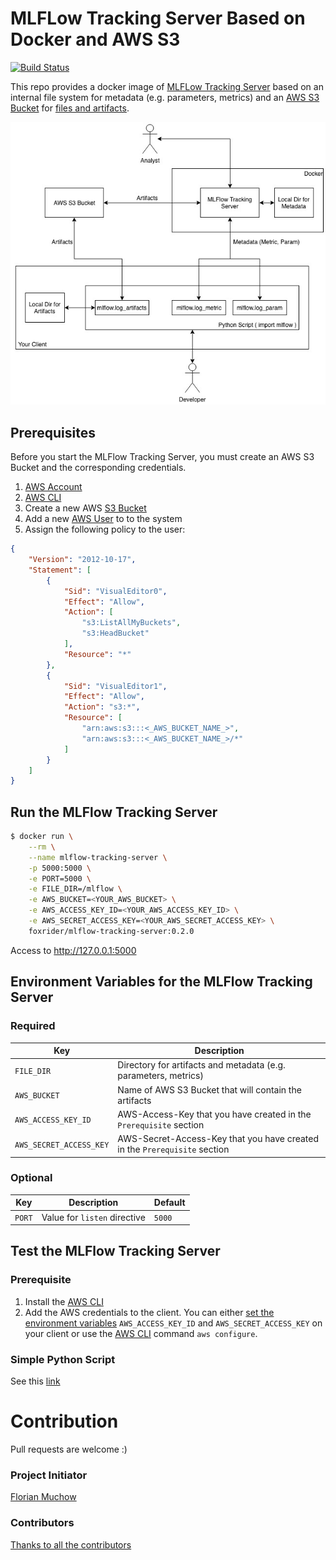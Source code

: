 # MLFLow Tracking Server Based on Docker and AWS S3

[![Build Status](https://travis-ci.org/flmu/mlflow-tracking-server.svg?branch=master)](https://travis-ci.org/flmu/mlflow-tracking-server)

This repo provides a docker image of [MLFLow Tracking Server](https://www.mlflow.org/docs/latest/tracking.html) based on an internal file system for metadata (e.g. parameters, metrics) and an [AWS S3 Bucket](https://aws.amazon.com/s3/) for [files and artifacts](https://www.mlflow.org/docs/latest/tracking.html#storage).

![Architecture](docs/mlflow_tracking_server_architecture.jpg)

## Prerequisites
Before you start the MLFlow Tracking Server, you must create an AWS S3 Bucket and the corresponding credentials.
1. [AWS Account](https://aws.amazon.com/?nc2=h_lg)
2. [AWS CLI](https://docs.aws.amazon.com/cli/latest/userguide/cli-chap-install.html)
3. Create a new AWS [S3 Bucket](https://docs.aws.amazon.com/AmazonS3/latest/gsg/CreatingABucket.html)
4. Add a new [AWS User](https://docs.aws.amazon.com/IAM/latest/UserGuide/id_users_create.html#id_users_create_console) to to the system
5. Assign the following policy to the user:
```json
{
    "Version": "2012-10-17",
    "Statement": [
        {
            "Sid": "VisualEditor0",
            "Effect": "Allow",
            "Action": [
                "s3:ListAllMyBuckets",
                "s3:HeadBucket"
            ],
            "Resource": "*"
        },
        {
            "Sid": "VisualEditor1",
            "Effect": "Allow",
            "Action": "s3:*",
            "Resource": [
                "arn:aws:s3:::<_AWS_BUCKET_NAME_>",
                "arn:aws:s3:::<_AWS_BUCKET_NAME_>/*"
            ]
        }
    ]
}
```

## Run the MLFlow Tracking Server

```bash
$ docker run \
    --rm \
    --name mlflow-tracking-server \
    -p 5000:5000 \
    -e PORT=5000 \
    -e FILE_DIR=/mlflow \
    -e AWS_BUCKET=<YOUR_AWS_BUCKET> \
    -e AWS_ACCESS_KEY_ID=<YOUR_AWS_ACCESS_KEY_ID> \
    -e AWS_SECRET_ACCESS_KEY=<YOUR_AWS_SECRET_ACCESS_KEY> \
    foxrider/mlflow-tracking-server:0.2.0
```

Access to http://127.0.0.1:5000

## Environment Variables for the MLFlow Tracking Server

### Required

|Key|Description|
|---|---|
|`FILE_DIR`|Directory for artifacts and metadata (e.g. parameters, metrics)|
|`AWS_BUCKET`|Name of AWS S3 Bucket that will contain the artifacts|
|`AWS_ACCESS_KEY_ID`|AWS-Access-Key that you have created in the `Prerequisite` section|
|`AWS_SECRET_ACCESS_KEY`|AWS-Secret-Access-Key that you have created in the `Prerequisite` section|

### Optional

|Key|Description|Default|
|---|---|---|
|`PORT`|Value for `listen` directive|`5000`|

## Test the MLFlow Tracking Server
### Prerequisite

1. Install the [AWS CLI](https://docs.aws.amazon.com/cli/latest/userguide/installing.html)
2. Add the AWS credentials to the client. You can either [set the environment variables](https://www.schrodinger.com/kb/1842) `AWS_ACCESS_KEY_ID` and `AWS_SECRET_ACCESS_KEY` on your client or use the [AWS CLI](https://docs.aws.amazon.com/cli/latest/userguide/cli-chap-getting-started.html) command `aws configure`.

### Simple Python Script

See this [link](mlflow_client_examples/test.py)

# Contribution

Pull requests are welcome :)

### Project Initiator

[Florian Muchow](https://www.linkedin.com/in/florian-muchow/)

### Contributors

[Thanks to all the contributors](https://github.com/flmu/mlflow-tracking-server/graphs/contributors)
